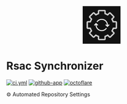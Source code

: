 <!----- BEGIN GHOST DOCS LOGO src="./assets/logo.png" ----->

<div align="center">
<img src="./assets/logo.png" width="100px" />
</div>

<!----- END GHOST DOCS LOGO ----->

<!----- BEGIN GHOST DOCS HEADER ----->

# Rsac Synchronizer

[![ci.yml](https://github.com/jill64/rsac-synchronizer/actions/workflows/ci.yml/badge.svg)](https://github.com/jill64/rsac-synchronizer/actions/workflows/ci.yml) [![github-app](https://img.shields.io/badge/GitHub_App-Rsac_Synchronizer-midnightblue)](https://github.com/apps/rsac-synchronizer) [![octoflare](https://img.shields.io/badge/framework-🌤️Octoflare-dodgerblue)](https://github.com/jill64/octoflare)

⚙️ Automated Repository Settings

<!----- END GHOST DOCS HEADER ----->
